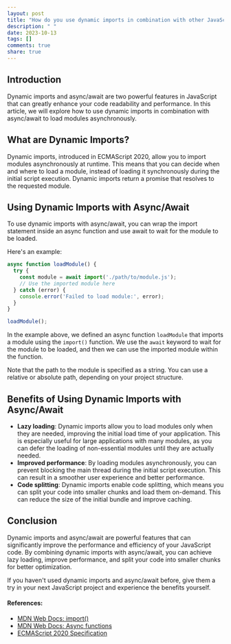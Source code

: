 ```yaml
---
layout: post
title: "How do you use dynamic imports in combination with other JavaScript features like async/await?"
description: " "
date: 2023-10-13
tags: []
comments: true
share: true
---
```


## Introduction

Dynamic imports and async/await are two powerful features in JavaScript that can greatly enhance your code readability and performance. In this article, we will explore how to use dynamic imports in combination with async/await to load modules asynchronously.

## What are Dynamic Imports?

Dynamic imports, introduced in ECMAScript 2020, allow you to import modules asynchronously at runtime. This means that you can decide when and where to load a module, instead of loading it synchronously during the initial script execution. Dynamic imports return a promise that resolves to the requested module.

## Using Dynamic Imports with Async/Await

To use dynamic imports with async/await, you can wrap the import statement inside an async function and use await to wait for the module to be loaded.

Here's an example:

```javascript
async function loadModule() {
  try {
    const module = await import('./path/to/module.js');
    // Use the imported module here
  } catch (error) {
    console.error('Failed to load module:', error);
  }
}

loadModule();
```

In the example above, we defined an async function `loadModule` that imports a module using the `import()` function. We use the `await` keyword to wait for the module to be loaded, and then we can use the imported module within the function.

Note that the path to the module is specified as a string. You can use a relative or absolute path, depending on your project structure.

## Benefits of Using Dynamic Imports with Async/Await

- **Lazy loading**: Dynamic imports allow you to load modules only when they are needed, improving the initial load time of your application. This is especially useful for large applications with many modules, as you can defer the loading of non-essential modules until they are actually needed.
- **Improved performance**: By loading modules asynchronously, you can prevent blocking the main thread during the initial script execution. This can result in a smoother user experience and better performance.
- **Code splitting**: Dynamic imports enable code splitting, which means you can split your code into smaller chunks and load them on-demand. This can reduce the size of the initial bundle and improve caching.

## Conclusion

Dynamic imports and async/await are powerful features that can significantly improve the performance and efficiency of your JavaScript code. By combining dynamic imports with async/await, you can achieve lazy loading, improve performance, and split your code into smaller chunks for better optimization.

If you haven't used dynamic imports and async/await before, give them a try in your next JavaScript project and experience the benefits yourself.

#### References:
- [MDN Web Docs: import()](https://developer.mozilla.org/en-US/docs/Web/JavaScript/Reference/Statements/import)
- [MDN Web Docs: Async functions](https://developer.mozilla.org/en-US/docs/Web/JavaScript/Reference/Statements/async_function)
- [ECMAScript 2020 Specification](https://tc39.es/ecma262/#sec-ecmascript-language-scripts-and-modules)